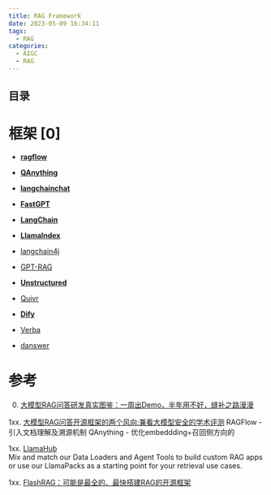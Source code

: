 ```yaml
---
title: RAG Framework
date: 2023-05-09 16:34:11
tags:
  - RAG
categories: 
  - AIGC
  - RAG  
---
```


<p></p>
<!-- more -->

## 目录
<!-- toc -->


[1]: https://github.com/infiniflow/ragflow/tree/main
[2]: https://github.com/netease-youdao/QAnything/tree/master
[3]: https://github.com/chatchat-space/Langchain-Chatchat/releases/tag/v0.2.8
[4]: https://github.com/labring/FastGPT
[5]: https://github.com/langchain-ai/langchain/
[6]: https://github.com/run-llama/llama_index/
[7]: https://github.com/langchain4j/langchain4j
[8]: https://github.com/Azure/GPT-RAG
[9]: https://github.com/Unstructured-IO/unstructured
[10]: https://github.com/StanGirard/quivr
[11]: https://github.com/langgenius/dify
[12]: https://github.com/weaviate/Verba
[13]: https://github.com/danswer-ai/danswer

# 框架 [0]
+ [**ragflow**][1] 
+ [**QAnything**][2] 
+ [**langchainchat**][3]
+ [**FastGPT**][4]  
+ [**LangChain**][5] 
+ [**LlamaIndex**][6]


+ [langchain4j][7] 
+ [GPT-RAG][8] 
+ [**Unstructured**][9]
+ [Quivr][10] 
+ [**Dify**][11] 
+ [Verba][12] 
+ [danswer][13]




# 参考
0. [大模型RAG问答研发真实图鉴：一周出Demo，半年用不好，缝补之路漫漫 ](https://mp.weixin.qq.com/s?__biz=MzAxMjc3MjkyMg==&mid=2648407281&idx=2&sn=f39b46cad1787123b485d76dff33bc93)


1xx. [大模型RAG问答开源框架的两个风向:兼看大模型安全的学术评测](https://mp.weixin.qq.com/s/ZoI4Dscm9f9m5-q4Dq4bag)
   RAGFlow - 引入文档理解及溯源机制
   QAnything - 优化embeddding+召回侧方向的


1xx. [LlamaHub](https://llamahub.ai/)   
      Mix and match our Data Loaders and Agent Tools to build custom RAG apps or use our LlamaPacks as a starting point for your retrieval use cases.
      
1xx. [FlashRAG：可能是最全的、最快搭建RAG的开源框架 ](https://mp.weixin.qq.com/s/XRfSqYwvuGB6sDJzRm0QVA)